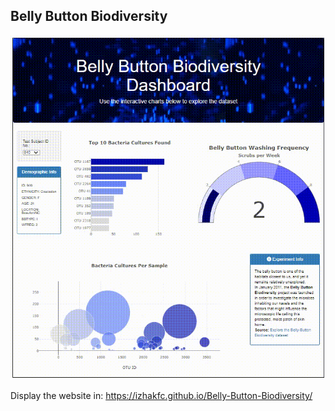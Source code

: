 ## Belly Button Biodiversity
<img src="./Resources/web_page.gif " alt="Summary df"/>

Display the website in: https://izhakfc.github.io/Belly-Button-Biodiversity/
